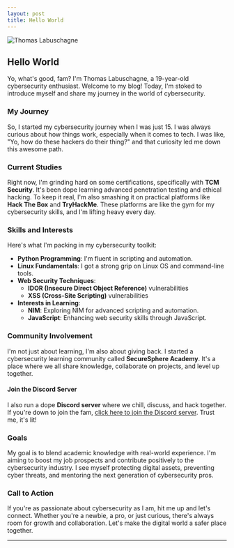 ```yaml
---
layout: post
title: Hello World
---
```


![Thomas Labuschagne](https://avatars.githubusercontent.com/u/181215633?s=400&u=3d35d694e21633adac809b993d56744cd1b4b24b&v=4)

## Hello World

Yo, what's good, fam? I'm Thomas Labuschagne, a 19-year-old cybersecurity enthusiast. Welcome to my blog! Today, I'm stoked to introduce myself and share my journey in the world of cybersecurity.

### My Journey

So, I started my cybersecurity journey when I was just 15. I was always curious about how things work, especially when it comes to tech. I was like, "Yo, how do these hackers do their thing?" and that curiosity led me down this awesome path.

### Current Studies

Right now, I'm grinding hard on some certifications, specifically with **TCM Security**. It's been dope learning advanced penetration testing and ethical hacking. To keep it real, I'm also smashing it on practical platforms like **Hack The Box** and **TryHackMe**. These platforms are like the gym for my cybersecurity skills, and I'm lifting heavy every day.

### Skills and Interests

Here's what I'm packing in my cybersecurity toolkit:

- **Python Programming**: I'm fluent in scripting and automation.
- **Linux Fundamentals**: I got a strong grip on Linux OS and command-line tools.
- **Web Security Techniques**:
  - **IDOR (Insecure Direct Object Reference)** vulnerabilities
  - **XSS (Cross-Site Scripting)** vulnerabilities
- **Interests in Learning**:
  - **NIM**: Exploring NIM for advanced scripting and automation.
  - **JavaScript**: Enhancing web security skills through JavaScript.

### Community Involvement

I'm not just about learning, I'm also about giving back. I started a cybersecurity learning community called **SecureSphere Academy**. It's a place where we all share knowledge, collaborate on projects, and level up together.

#### Join the Discord Server

I also run a dope **Discord server** where we chill, discuss, and hack together. If you're down to join the fam, [click here to join the Discord server](https://discord.gg/3aMhWUJuzq). Trust me, it's lit!

### Goals

My goal is to blend academic knowledge with real-world experience. I'm aiming to boost my job prospects and contribute positively to the cybersecurity industry. I see myself protecting digital assets, preventing cyber threats, and mentoring the next generation of cybersecurity pros.

### Call to Action

If you're as passionate about cybersecurity as I am, hit me up and let's connect. Whether you're a newbie, a pro, or just curious, there's always room for growth and collaboration. Let's make the digital world a safer place together.

---
